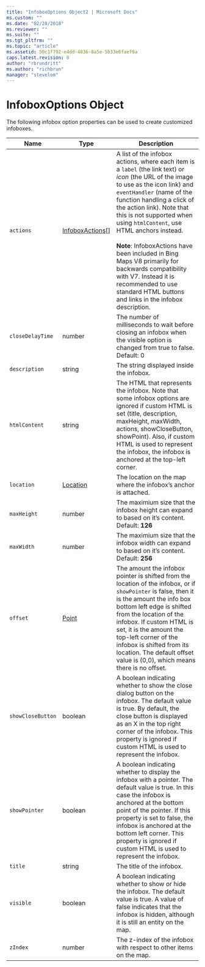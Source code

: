 ```yaml
---
title: "InfoboxOptions Object2 | Microsoft Docs"
ms.custom: ""
ms.date: "02/28/2018"
ms.reviewer: ""
ms.suite: ""
ms.tgt_pltfrm: ""
ms.topic: "article"
ms.assetid: 50c1f792-e4dd-4836-8a5e-5b33e6faef9a
caps.latest.revision: 8
author: "rbrundritt"
ms.author: "richbrun"
manager: "stevelom"
---
```

# InfoboxOptions Object
The following infobox option properties can be used to create customized infoboxes.

| Name            | Type               | Description                                                                                     |
|-----------------|--------------------|-------------------------------------------------------------------------------------------------|
| `actions`         | [InfoboxActions](../v8-web-control/infoboxactions-object.md)\[\] | A list of the infobox actions, where each item is a `label` (the link text) or *icon* (the URL of the image to use as the icon link) and `eventHandler` (name of the function handling a click of the action link). Note that this is not supported when using `htmlContent`, use HTML anchors instead. <br/><br/>**Note**: InfoboxActions have been included in Bing Maps V8 primarily for backwards compatibility with V7. Instead it is recommended to use standard HTML buttons and links in the infobox description.  |
| `closeDelayTime` | number | The number of milliseconds to wait before closing an infobox when the visible option is changed from true to false. Default: 0 | 
| `description`     | string             | The string displayed inside the infobox.   |
| `htmlContent`     | string             | The HTML that represents the infobox. Note that some infobox options are ignored if custom HTML is set (title, description, maxHeight, maxWidth, actions, showCloseButton, showPoint). Also, if custom HTML is used to represent the infobox, the infobox is anchored at the top-left corner.|
| `location`        | [Location](Location%20Class.md) | The location on the map where the infobox’s anchor is attached.   |
| `maxHeight` | number | The maximium size that the infobox height can expand to based on it’s content. Default: **126** |
| `maxWidth` | number | The maximium size that the infobox width can expand to based on it’s content. Default: **256** |
| `offset`          | [Point](Point%20Class.md) | The amount the infobox pointer is shifted from the location of the infobox, or if `showPointer` is false, then it is the amount the info box bottom left edge is shifted from the location of the infobox. If custom HTML is set, it is the amount the top-left corner of the infobox is shifted from its location. The default offset value is (0,0), which means there is no offset.  |
| `showCloseButton` | boolean            | A boolean indicating whether to show the close dialog button on the infobox. The default value is true. By default, the close button is displayed as an X in the top right corner of the infobox. This property is ignored if custom HTML is used to represent the infobox.     |
| `showPointer`     | boolean            | A boolean indicating whether to display the infobox with a pointer. The default value is true. In this case the infobox is anchored at the bottom point of the pointer. If this property is set to false, the infobox is anchored at the bottom left corner. This property is ignored if custom HTML is used to represent the infobox.                                            |
| `title`           | string             | The title of the infobox. |
| `visible`         | boolean            | A boolean indicating whether to show or hide the infobox. The default value is true. A value of false indicates that the infobox is hidden, although it is still an entity on the map.    |
| `zIndex`          | number             | The z-index of the infobox with respect to other items on the map.     |
